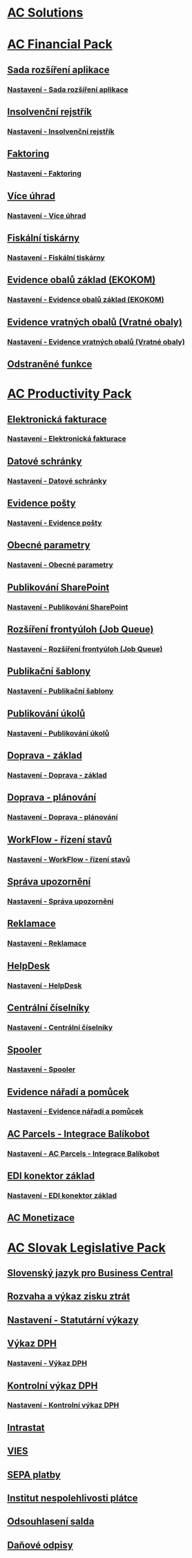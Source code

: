 # [AC Solutions](../ac-solutions/ac-solutions.md)
# [AC Financial Pack](../AC-FinancialPack/ac-finance-pack.md)
## [Sada rozšíření aplikace](../AC-FinancialPack/ac-controling-basic.md)
### [Nastavení - Sada rozšíření aplikace](../AC-FinancialPack/ac-controling-basic-setup.md)
## [Insolvenční rejstřík](../AC-FinancialPack/ac-insolvence-register.md)
### [Nastavení - Insolvenční rejstřík](../AC-FinancialPack/ac-insolvence-register-setup.md)
## [Faktoring](../AC-FinancialPack/ac-factoring.md)
### [Nastavení - Faktoring](../AC-FinancialPack/ac-factoring-setup.md)
## [Více úhrad](../AC-FinancialPack/ac-multiple-payment-methods.md)
### [Nastavení - Více úhrad](../AC-FinancialPack/ac-multiple-payment-methods-setup.md)
## [Fiskální tiskárny](../AC-FinancialPack/ac-fiscal-printers.md)
### [Nastavení - Fiskální tiskárny](../AC-FinancialPack/ac-fiscal-printers-setup.md)
## [Evidence obalů základ (EKOKOM)](../AC-FinancialPack/ac-pack-tracking-basic.md)
### [Nastavení - Evidence obalů základ (EKOKOM)](../AC-FinancialPack/ac-pack-tracking-basic-setup.md)
## [Evidence vratných obalů (Vratné obaly)](../AC-FinancialPack/ac-pack-tracking-return-packing.md)
### [Nastavení - Evidence vratných obalů (Vratné obaly)](../AC-FinancialPack/ac-pack-tracking-return-packing-setup.md)
## [Odstraněné funkce](../AC-FinancialPack/ac-fp-deprecated-features.md)
# [AC Productivity Pack](ac-productivity-pack.md)
## [Elektronická fakturace](ac-elektronic-dokuments.md)
### [Nastavení - Elektronická fakturace](ac-elektronic-dokuments-setup.md)
## [Datové schránky](ac-data-boxes.md)
### [Nastavení - Datové schránky](ac-data-boxes-setup.md)
## [Evidence pošty](ac-incoming-mail.md)
### [Nastavení - Evidence pošty](ac-incoming-mail-setup.md)
## [Obecné parametry](ac-general-parameters.md)
### [Nastavení - Obecné parametry](ac-general-parameters-setup.md)
## [Publikování SharePoint](ac-sharepoint-publisher.md)
### [Nastavení - Publikování SharePoint](ac-sharepoint-publisher-setup.md)
## [Rozšíření frontyúloh (Job Queue)](ac-job-queue-extension.md)
### [Nastavení - Rozšíření frontyúloh (Job Queue)](ac-job-queue-extension-setup.md)
## [Publikační šablony](ac-publication-template.md)
### [Nastavení - Publikační šablony](ac-publication-template-setup.md)
## [Publikování úkolů](ac-publication-tasks.md)
### [Nastavení - Publikování úkolů](ac-publication-tasks-setup.md)
## [Doprava - základ](ac-transport-basic.md)
### [Nastavení - Doprava - základ](ac-transport-basic-setup.md)
## [Doprava - plánování](ac-transport-planning.md)
### [Nastavení - Doprava - plánování](ac-transport-planning-setup.md)
## [WorkFlow - řízení stavů](ac-workflow-status-management.md)
### [Nastavení - WorkFlow - řízení stavů](ac-workflow-status-management-setup.md)
## [Správa upozornění](ac-notifications.md)
### [Nastavení - Správa upozornění](ac-notifications-setup.md)
## [Reklamace](ac-complaints-management.md)
### [Nastavení - Reklamace](ac-complaints-management-setup.md)
## [HelpDesk](ac-helpdesk.md)
### [Nastavení - HelpDesk](ac-helpdesk-setup.md)
## [Centrální číselníky](ac-centraldatabase.md)
### [Nastavení - Centrální číselníky](ac-centraldatabase-setup.md)
## [Spooler](ac-spooler.md)
### [Nastavení - Spooler](ac-spooler-setup.md)
## [Evidence nářadí a pomůcek](ac-production-tools.md)
### [Nastavení - Evidence nářadí a pomůcek](ac-production-tools-setup.md)
## [AC Parcels - Integrace Balíkobot](ac-parcels.md)
### [Nastavení - AC Parcels - Integrace Balíkobot](ac-parcels-setup.md)
## [EDI konektor základ](ac-edi-connector-basic.md)
### [Nastavení - EDI konektor základ](ac-edi-connector-basic-setup.md)
## [AC Monetizace](ac-monetization.md)
# [AC Slovak Legislative Pack](../AC-SK/ac-sk-legislative-pack.md)
## [Slovenský jazyk pro Business Central](../AC-SK/ac-sk-language.md)
## [Rozvaha a výkaz zisku ztrát](../AC-SK/ac-sk-balance-sheet-income-statement.md)
## [Nastavení - Statutární výkazy](../AC-SK/ac-sk-balance-sheet-income-statement-setup.md)
## [Výkaz DPH](../AC-SK/ac-sk-vat-statement-export.md)
### [Nastavení - Výkaz DPH](../AC-SK/ac-sk-vat-statement-setup.md)
## [Kontrolní výkaz DPH](../AC-SK/ac-sk-vat-check-report-export.md)
### [Nastavení - Kontrolní výkaz DPH](../AC-SK/ac-sk-vat-check-report-setup.md)
## [Intrastat](../AC-SK/ac-sk-intrastat.md)
## [VIES](../AC-SK/ac-sk-vies.md)
## [SEPA platby](../AC-SK/ac-sk-sepa.md)
## [Institut nespolehlivosti plátce](../AC-SK/ac-sk-unreability-payer.md)
## [Odsouhlasení salda](../AC-SK/ac-sk-balance-reconciliation.md)
## [Daňové odpisy](../AC-SK/ac-sk-tax-depreciation.md)
